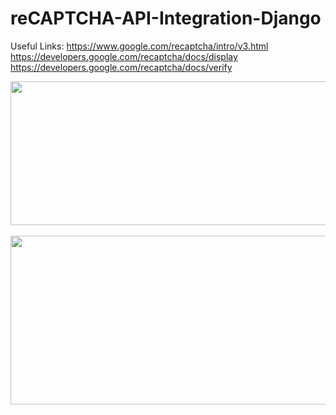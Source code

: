 # reCAPTCHA-API-Integration-Django

Useful Links: https://www.google.com/recaptcha/intro/v3.html <br>
              https://developers.google.com/recaptcha/docs/display <br>
              https://developers.google.com/recaptcha/docs/verify


<div>
    <img src="https://d33v4339jhl8k0.cloudfront.net/docs/assets/574cac7bc6979138ff609a9e/images/587fc4982c7d3a0d24b86d16/file-PIYrvNUhqY.png" width="600" height="230"><br><br>
    <img src="https://www.getmura.com/sites/getmura2/assets/Image/blog/feature-screenshots/ReCaptcha-4b.jpg" width="600" height="270">
</div> 
